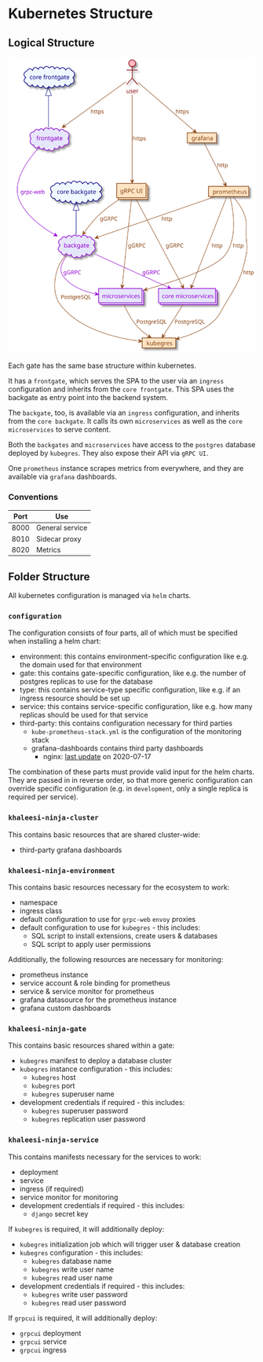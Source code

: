# Kubernetes Structure

## Logical Structure

![Kubernetes Logical Structure](/documentation/images/kubernetes-logical-structure.svg)

Each gate has the same base structure within kubernetes.

It has a `frontgate`, which serves the SPA to the user via an `ingress` configuration and inherits from the `core frontgate`.
This SPA uses the backgate as entry point into the backend system.

The `backgate`, too, is available via an `ingress` configuration, and inherits from the `core backgate`.
It calls its own `microservices` as well as the `core microservices` to serve content.

Both the `backgates` and `microservices` have access to the `postgres` database deployed by `kubegres`.
They also expose their API via `gRPC UI`.

One `prometheus` instance scrapes metrics from everywhere, and they are available via `grafana` dashboards.

### Conventions

| Port | Use                     |
| ---- | ----------------------- |
| 8000 | General service         |
| 8010 | Sidecar proxy           |
| 8020 | Metrics                 |

## Folder Structure

All kubernetes configuration is managed via `helm` charts.

### `configuration`

The configuration consists of four parts, all of which must be specified when installing a helm chart:

* environment: this contains environment-specific configuration like e.g. the domain used for that environment
* gate: this contains gate-specific configuration, like e.g. the number of postgres replicas to use for the database
* type: this contains service-type specific configuration, like e.g. if an ingress resource should be set up
* service: this contains service-specific configuration, like e.g. how many replicas should be used for that service
* third-party: this contains configuration necessary for third parties
  * `kube-prometheus-stack.yml` is the configuration of the monitoring stack
  * grafana-dashboards contains third party dashboards
    * nginx: [last update](https://github.com/nginxinc/nginx-prometheus-exporter/tree/master/grafana) on 2020-07-17 

The combination of these parts must provide valid input for the helm charts.
They are passed in in reverse order, so that more generic configuration can override specific configuration (e.g. in `development`, only a single replica is required per service).

### `khaleesi-ninja-cluster`

This contains basic resources that are shared cluster-wide:

* third-party grafana dashboards

### `khaleesi-ninja-environment`

This contains basic resources necessary for the ecosystem to work:

* namespace
* ingress class
* default configuration to use for `grpc-web` `envoy` proxies
* default configuration to use for `kubegres` - this includes:
  * SQL script to install extensions, create users & databases
  * SQL script to apply user permissions
  
Additionally, the following resources are necessary for monitoring:

* prometheus instance
* service account & role binding for prometheus
* service & service monitor for prometheus
* grafana datasource for the prometheus instance
* grafana custom dashboards
    
### `khaleesi-ninja-gate`

This contains basic resources shared within a gate:

* `kubegres` manifest to deploy a database cluster
* `kubegres` instance configuration - this includes:
  * `kubegres` host
  * `kubegres` port
  * `kubegres` superuser name
* development credentials if required - this includes:
  * `kubegres` superuser password
  * `kubegres` replication user password

### `khaleesi-ninja-service`

This contains manifests necessary for the services to work:

* deployment
* service
* ingress (if required)
* service monitor for monitoring
* development credentials if required - this includes:
  * `django` secret key

If `kubegres` is required, it will additionally deploy:

* `kubegres` initialization job which will trigger user & database creation
* `kubegres` configuration - this includes:
  * `kubegres` database name
  * `kubegres` write user name
  * `kubegres` read user name
* development credentials if required - this includes:
  * `kubegres` write user password
  * `kubegres` read user password

If `grpcui` is required, it will additionally deploy:

* `grpcui` deployment
* `grpcui` service
* `grpcui` ingress
